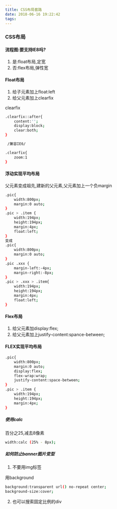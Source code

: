 ```yaml
---
title: CSS布局套路
date: 2018-06-16 19:22:42
tags:
---
```

### CSS布局

#### 流程图:要支持IE8吗?

1. 是:float布局,定宽
2. 否:flex布局,弹性宽

#### Float布局

1. 给子元素加上float:left
2. 给父元素加上clearfix

clearfix

``` bash
.clearfix::after{
    content:'';
    display:block;
    clear:both;
}

 /兼容IE6/

.clearfix{
    zoom:1
}
```

#### 浮动实现平均布局

父元素变成祖先,建新的父元素,父元素加上一个负margin
``` bash
.pic{
    width:800px;
    margin:0 auto;
}
.pic > .item {
    width:194px;
    height:194px;
    margin:4px;
    float:left;
}
变成
.pic{
    width:800px;
    margin:0 auto;
}
.pic .xxx {
    margin-left:-4px;
    margin-right:-8px;
}
.pic > .xxx > .item{
    width:194px;
    height:194px;
    margin:4px;
    float:left;    
}
```

#### Flex布局

1. 给父元素加display:flex;
2. 给父元素加上justify-content:spance-between;

#### FLEX实现平均布局
``` bash
.pic{
    width:800px;
    margin:0 auto;
    display:flex;
    flex-wrap:wrap;
    justify-content:space-between;
}
.pic > .item {
    width:194px;
    height:194px;
    margin:4px;
}
```

##### 使用calc

百分之25,减去8像素

``` bash
width:calc (25% - 8px);
```

##### 如何防止banner图片变型

1. 不要用img标签

用background
``` bash
background:transparent url() no-repeat center;
background-size:cover;
```

2. 也可以搜索固定比例的div

